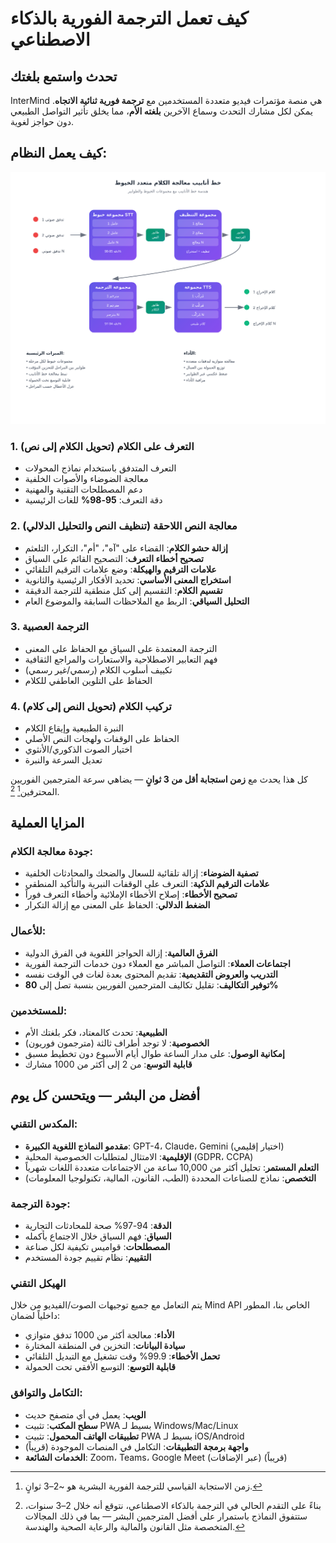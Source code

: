 # كيف تعمل الترجمة الفورية بالذكاء الاصطناعي

## تحدث واستمع بلغتك

InterMind هي منصة مؤتمرات فيديو متعددة المستخدمين مع **ترجمة فورية ثنائية الاتجاه**. يمكن لكل مشارك التحدث وسماع الآخرين **بلغته الأم**، مما يخلق تأثير التواصل الطبيعي دون حواجز لغوية.

## كيف يعمل النظام:

<!-- :::details Show diagram of AI translation process
::: -->

![](./interpretating.svg)

### 1. **التعرف على الكلام (تحويل الكلام إلى نص)**

- التعرف المتدفق باستخدام نماذج المحولات
- معالجة الضوضاء والأصوات الخلفية
- دعم المصطلحات التقنية والمهنية
- دقة التعرف: **95-98%** للغات الرئيسية

### 2. **معالجة النص اللاحقة (تنظيف النص والتحليل الدلالي)**

- **إزالة حشو الكلام**: القضاء على "آه"، "أم"، التكرار، التلعثم
- **تصحيح أخطاء التعرف**: التصحيح القائم على السياق
- **علامات الترقيم والهيكلة**: وضع علامات الترقيم التلقائي
- **استخراج المعنى الأساسي**: تحديد الأفكار الرئيسية والثانوية
- **تقسيم الكلام**: التقسيم إلى كتل منطقية للترجمة الدقيقة
- **التحليل السياقي**: الربط مع الملاحظات السابقة والموضوع العام

### 3. **الترجمة العصبية**

- الترجمة المعتمدة على السياق مع الحفاظ على المعنى
- فهم التعابير الاصطلاحية والاستعارات والمراجع الثقافية
- تكييف أسلوب الكلام (رسمي/غير رسمي)
- الحفاظ على التلوين العاطفي للكلام

### 4. **تركيب الكلام (تحويل النص إلى كلام)**

- النبرة الطبيعية وإيقاع الكلام
- الحفاظ على الوقفات ولهجات النص الأصلي
- اختيار الصوت الذكوري/الأنثوي
- تعديل السرعة والنبرة

كل هذا يحدث مع **زمن استجابة أقل من 3 ثوانٍ** — يضاهي سرعة المترجمين الفوريين المحترفين[^1] [^2].

## المزايا العملية

### جودة معالجة الكلام:

- **تصفية الضوضاء**: إزالة تلقائية للسعال والضحك والمحادثات الخلفية
- **علامات الترقيم الذكية**: التعرف على الوقفات النبرية والتأكيد المنطقي
- **تصحيح الأخطاء**: إصلاح الأخطاء الإملائية وأخطاء التعرف فوراً
- **الضغط الدلالي**: الحفاظ على المعنى مع إزالة التكرار

### للأعمال:

- **الفرق العالمية**: إزالة الحواجز اللغوية في الفرق الدولية
- **اجتماعات العملاء**: التواصل المباشر مع العملاء دون خدمات الترجمة الفورية
- **التدريب والعروض التقديمية**: تقديم المحتوى بعدة لغات في الوقت نفسه
- **توفير التكاليف**: تقليل تكاليف المترجمين الفوريين بنسبة تصل إلى **80%**

### للمستخدمين:

- **الطبيعية**: تحدث كالمعتاد، فكر بلغتك الأم
- **الخصوصية**: لا توجد أطراف ثالثة (مترجمون فوريون)
- **إمكانية الوصول**: على مدار الساعة طوال أيام الأسبوع دون تخطيط مسبق
- **قابلية التوسع**: من 2 إلى أكثر من 1000 مشارك

## أفضل من البشر — ويتحسن كل يوم

### المكدس التقني:

- **مقدمو النماذج اللغوية الكبيرة**: GPT-4، Claude، Gemini (اختيار إقليمي)
- **الإقليمية**: الامتثال لمتطلبات الخصوصية المحلية (GDPR، CCPA)
- **التعلم المستمر**: تحليل أكثر من 10,000 ساعة من الاجتماعات متعددة اللغات شهرياً
- **التخصص**: نماذج للصناعات المحددة (الطب، القانون، المالية، تكنولوجيا المعلومات)

### جودة الترجمة:

- **الدقة**: 94-97% صحة للمحادثات التجارية
- **السياق**: فهم السياق خلال الاجتماع بأكمله
- **المصطلحات**: قواميس تكيفية لكل صناعة
- **التقييم**: نظام تقييم جودة المستخدم

### الهيكل التقني

يتم التعامل مع جميع توجيهات الصوت/الفيديو من خلال Mind API الخاص بنا، المطور داخلياً لضمان:

- **الأداء**: معالجة أكثر من 1000 تدفق متوازي
- **سيادة البيانات**: التخزين في المنطقة المختارة
- **تحمل الأخطاء**: 99.9% وقت تشغيل مع التبديل التلقائي
- **قابلية التوسع**: التوسع الأفقي تحت الحمولة

### التكامل والتوافق:

- **الويب**: يعمل في أي متصفح حديث
- **سطح المكتب**: تثبيت PWA بسيط لـ Windows/Mac/Linux
- **تطبيقات الهاتف المحمول**: تثبيت PWA بسيط لـ iOS/Android
- **واجهة برمجة التطبيقات**: التكامل في المنصات الموجودة (قريباً)
- **الخدمات الشائعة**: Zoom، Teams، Google Meet (عبر الإضافات) (قريباً)

[^1]: زمن الاستجابة القياسي للترجمة الفورية البشرية هو ~2–3 ثوانٍ.

[^2]: بناءً على التقدم الحالي في الترجمة بالذكاء الاصطناعي، نتوقع أنه خلال 2–3 سنوات، ستتفوق النماذج باستمرار على أفضل المترجمين البشر — بما في ذلك المجالات المتخصصة مثل القانون والمالية والرعاية الصحية والهندسة.